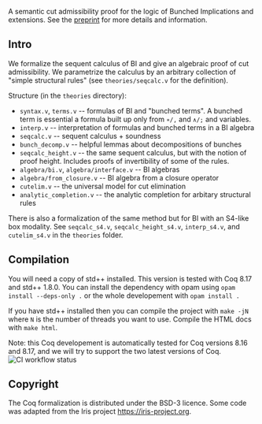 A semantic cut admissibility proof for the logic of Bunched Implications and extensions.
See the [preprint](https://groupoid.moe/pdf/cutelim-ext.pdf) for more details and information.

## Intro

We formalize the sequent calculus of BI and give an algebraic proof of
cut admissibility. We parametrize the calculus by an arbitrary
collection of "simple structural rules" (see `theories/seqcalc.v` for
the definition).

Structure (in the `theories` directory):
- `syntax.v`, `terms.v` -- formulas of BI and "bunched terms".
  A bunched term is essential a formula built up only from `∗/,` and
  `∧/;` and variables.
- `interp.v` -- interpretation of formulas and bunched terms in a BI algebra
- `seqcalc.v` -- sequent calculus + soundness
- `bunch_decomp.v` -- helpful lemmas about decompositions of bunches
- `seqcalc_height.v` -- the same sequent calculus, but with the notion of proof height.
  Includes proofs of invertibility of some of the rules.
- `algebra/bi.v`, `algebra/interface.v` -- BI algebras
- `algebra/from_closure.v` -- BI algebra from a closure operator
- `cutelim.v` -- the universal model for cut elimination
- `analytic_completion.v` -- the analytic completion for arbitary structural rules

There is also a formalization of the same method but for BI with an S4-like box modality.
See `seqcalc_s4.v`, `seqcalc_height_s4.v`, `interp_s4.v`, and `cutelim_s4.v` in the `theories` folder.

## Compilation

You will need a copy of std++ installed.
This version is tested with Coq 8.17 and std++ 1.8.0.
You can install the dependency with opam using `opam install --deps-only .` or the whole developement with `opam install .`

If you have std++ installed then you can compile the project with `make -jN` where `N` is the number of threads you want to use.
Compile the HTML docs with `make html`.

Note: this Coq developement is automatically tested for Coq versions 8.16 and 8.17, and we will try to support the two latest versions of Coq.
![CI workflow status](https://github.com/co-dan/BI-cutelim/actions/workflows/build.yml/badge.svg)

## Copyright

The Coq formalization is distributed under the BSD-3 licence.
Some code was adapted from the Iris project <https://iris-project.org>.
